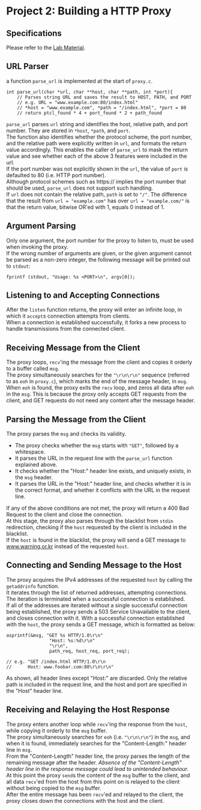 # Project 2: Building a HTTP Proxy

## Specifications

Please refer to the [Lab Material](https://docs.google.com/document/d/1HUnVm4AT_EYpNMDOXbLMCp9QF0bHwspL2D_5O3HK6Ys).

## URL Parser

a function `parse_url` is implemented at the start of `proxy.c`.      

    int parse_url(char *url, char **host, char **path, int *port){
        // Parses string URL and saves the result to HOST, PATH, and PORT
        // e.g. URL = "www.example.com:80/index.html"
        // *host = "www.example.com", *path = "/index.html", *port = 80
        // return ptcl_found * 4 + port_found * 2 + path_found

`parse_url` parses `url` string and identifies the host, relative path, and port number. They are stored in `*host`, `*path`, and `port`.       
The function also identifies whether the protocol scheme, the port number, and the relative path were explicitly written in `url`, and formats the return value accordingly. This enables the caller of `parse_url` to mask the return value and see whether each of the above 3 features were included in the url.     
If the port number was not explicitly shown in the `url`, the value of `port` is defaulted to 80 (i.e. HTTP port number).       
Although protocol schemes such as https:// implies the port number that should be used, `parse_url` does not support such handling.     
If `url` does not contain the relative path, `path` is set to `"/"`. The difference that the result from `url = "example.com"` has over `url = "example.com/"` is that the return value, bitwise OR'ed with 1, equals 0 instead of 1.       

## Argument Parsing

Only one argument, the port number for the proxy to listen to, must be used when invoking the proxy.        
If the wrong number of arguments are given, or the given argument cannot be parsed as a non-zero integer, the following message will be printed out to `stdout`:

    fprintf (stdout, "Usage: %s <PORT>\n", argv[0]);

## Listening to and Accepting Connections

After the `listen` function returns, the proxy will enter an infinite loop, in which it `accept`s connection attempts from clients.     
When a connection is established successfully, it forks a new process to handle transmissions from the connected client.      

## Receiving Message from the Client

The proxy loops, `recv`'ing the message from the client and copies it orderly to a buffer called `msg`.      
The proxy simultaneously searches for the `"\r\n\r\n"` sequence (referred to as `eoh` in `proxy.c`), which marks the end of the message header, in `msg`.      
When `eoh` is found, the proxy exits the `recv` loop, and zeros all data after `eoh` in the `msg`. This is because the proxy only accepts GET requests from the client, and GET requests do not need any content after the message header.

## Parsing the Message from the Client

The proxy parses the `msg` and checks its validity.

* The proxy checks whether the `msg` starts with `"GET"`, followed by a whitespace.
* It parses the URL in the request line with the `parse_url` function explained above.
* It checks whether the "Host:" header line exists, and uniquely exists, in the `msg` header.
* It parses the URL in the "Host:" header line, and checks whether it is in the correct format, and whether it conflicts with the URL in the request line.

If any of the above conditions are not met, the proxy will return a 400 Bad Request to the client and close the connection.     
At this stage, the proxy also parses through the blacklist from `stdin` redirection, checking if the `host` requested by the client is included in the blacklist.     
If the `host` is found in the blacklist, the proxy will send a GET message to www.warning.or.kr instead of the requested `host`.

## Connecting and Sending Message to the Host

The proxy acquires the IPv4 addresses of the requested `host` by calling the `getaddrinfo` function.        
It iterates through the list of returned addresses, attempting connections. The iteration is terminated when a successful connection is established.        
If all of the addresses are iterated without a single successful connection being established, the proxy sends a 503 Service Unavailable to the client, and closes connection with it.
With a successful connection established with the `host`, the proxy sends a GET message, which is formatted as below:

    asprintf(&msg, "GET %s HTTP/1.0\r\n"
                    "Host: %s:%d\r\n"
                    "\r\n",
                    path_req, host_req, port_req);
    
    // e.g. "GET /index.html HTTP/1.0\r\n
    //      Host: www.foobar.com:80\r\n\r\n"

As shown, all header lines except "Host:" are discarded. Only the relative path is included in the request line, and the host and port are specified in the "Host" header line.

## Receiving and Relaying the Host Response

The proxy enters another loop while `recv`'ing the response from the `host`, while copying it orderly to the `msg` buffer.      
The proxy simultaneously searches for `eoh` (i.e. `"\r\n\r\n"`) in the `msg`, and when it is found, immediately searches for the "Content-Length:" header line in `msg`.        
From the "Content-Length" header line, the proxy parses the length of the remaining message after the header. <i>Absence of the "Content-Length" header line in the response message could lead to unintended behaviour.</i>        
At this point the proxy `send`s the content of the `msg` buffer to the client, and all data `recv`'ed from the host from this point on is relayed to the client without being copied to the `msg` buffer.       
After the entire message has been `recv`'ed and relayed to the client, the proxy closes down the connections with the host and the client.